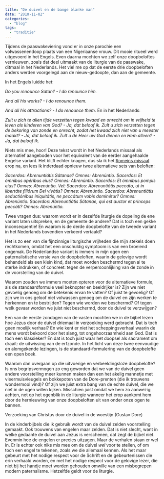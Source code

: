 ```yaml
---
title: "De duivel en de bange blanke man"
date: "2010-11-02"
categories: 
  - "blog"
tags: 
  - "traditie"
---
```


Tijdens de paaswakeviering vond er in onze parochie een volwassenendoop plaats van een Nigeriaanse vrouw. Dit mooie ritueel werd uitgevoerd in het Engels. Even daarna mochten we zelf onze doopbeloftes vernieuwen, zoals dat deel uitmaakt van de liturgie van de paaswake, ditmaal in het Nederlands. Het viel me op dat de eerste drie doopbeloften anders werden voorgelegd aan de nieuw-gedoopte, dan aan de gemeente.

In het Engels luidde het:

_Do you renounce Satan? - I do renounce him._

_And all his works? - I do renounce them._

_And all his attractions? - I do renounce them._ En in het Nederlands:

_Zult u zich te allen tijde verzetten tegen kwaad en onrecht om in vrijheid te leven als kinderen van God? - Ja, dat beloof ik. Zult u zich verzetten tegen de bekoring van zonde en onrecht, zodat het kwaad zich niet van u meester maakt? - Ja, dat beloof ik. Zult u de Heer uw God dienen en Hem alleen? - Ja, dat beloof ik._

Niets mis mee, hoor! Deze tekst wordt in het Nederlands missaal als alternatief aangeboden voor het equivalent van de eerder aangehaalde Engelse variant. Het blijft echter knagen, dus sla ik het [Romeins missaal](http://www.clerus.org/bibliaclerusonline/en/emu.htm#bzz "Romeins missaal") erop na, en lees ik inderdaad opnieuw twee alternatieve sets van beloften:

_Sacerdos: Abrenuntiátis Sátanae? Omnes: Abrenúntio. Sacerdos: Et ómnibus opéribus eius? Omnes: Abrenúntio. Sacerdos: Et ómnibus pompis eius? Omnes: Abrenúntio. Vel: Sacerdos: Abrenuntiátis peccáto, ut in libertáte filiórum Dei vivátis? Omnes: Abrenúntio. Sacerdos: Abrenuntiátis seductiónibus iniquitátis, ne peccátum vobis dominétur? Omnes: Abrenúntio. Sacerdos: Abrenuntiátis Sátanae, qui est auctor et princeps peccáti? Omnes: Abrenúntio._

Twee vragen dus: waarom wordt er in dezelfde liturgie de dopeling de ene variant laten uitspreken, en de gemeente de andere? Dat is toch een gekke inconsequentie! En waarom is de derde doopbelofte van de tweede variant in het Nederlands bovendien verkeerd vertaald?

Het is zo een van die fijnzinnige liturgische vrijheden die mijn stekels doen rechtkomen, omdat het een onschuldig symptoom is van een broeiend ongemak. De Nederlandse variant is immers in mijn ogen een paternalistische versie van de doopbeloften, waarin de gelovige wordt behandeld als een klein kind, dat moet worden beschermd tegen al te sterke indrukken, of concreet: tegen de verpersoonlijking van de zonde in de voorstelling van de duivel.

Waarom zouden we immers moeten opteren voor de alternatieve formule, als de standaardformule veel beknopter en beeldrijker is? Zijn we niet gevoelig genoeg om de betekenis ervan te vatten? Of juist te gevoelig? Of zijn we in ons geloof niet volwassen genoeg om de duivel en zijn werken te herkennen en te bestrijden? Tegen wie worden we beschermd? Of tegen welk gevaar worden we juist niet beschermd, door de duivel te verzwijgen?

Een van de eerste zondagen van de vasten mochten we in de bijbel lezen hoe Jezus door de duivel driemaal in verzoeking werd gebracht. Dat is toch geen moelijk verhaal? En wie kent er niet het scheppingsverhaal waarin de mens wordt bekoord door het slang, tot ongehoorzaamheid aan God. Dat is toch een klassieker? En dat is toch juist waar het doopsel als sacrament om draait: de uitwissing van de erfzonde. In het licht van deze twee eenvoudige en alomgekende lezingen, is de standaard-formulering van de doopbelofte een open boek.

Waarom dan overgaan op die uitvoerige en verbeeldingsloze doopbelofte? Is ons begripsvermogen zo eng geworden dat we van de duivel geen andere voorstelling meer kunnen maken dan een het akelig mannetje met vleermuisvleugels en bokkepoten van de Dore-prenten (die ik trouwens wondermooi vind)? Of zijn we juist extra bang van de echte duivel, die we niet in de ogen willen kijken. Misschien juist omdat we hem zo aanwezig achten, net op het ogenblik in de liturgie wanneer het erop aankomt hem door de hernieuwing van onze doopbeloften uit van onder onze ogen te bannen.

Verzoeking van Christus door de duivel in de woestijn (Gustav Dore)

In de kinderbijbels die ik gebruik wordt van de duivel zelden voorstelling gemaakt. Ook trouwens van engelen maar zelden. Dat is niet slecht, want in welke gedaante de duivel aan Jezus is verschenen, dat zegt de bijbel niet. Evenmin hoe de engelen er precies uitzagen. Maar de verhalen staan er wel in. Er is echter ook niks mis mee om de duivel _wel_ voor te stellen, of om toch een engel te tekenen, zoals we die allemaal kennen. Als het maar gebeurt met het nodige respect voor de Schrift en de gebeurtenissen die erin verhaald worden, en met het nodige respect voor de gelovige lezer, die niet bij het handje moet worden gehouden omwille van een misbegrepen modern paternalisme. Hetzelfde geldt voor de liturgie.

